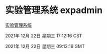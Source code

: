 # 实验管理系统 expadmin
[实验管理系统](http://59.174.25.102:56808/expadmin-782313d2-e1b1-4ea7-932e-3a55e6a1a4d0/)

2021年 12月 22日 星期三 17:12:16 CST

2021年 12月 22日 星期三 09:12:16 GMT
